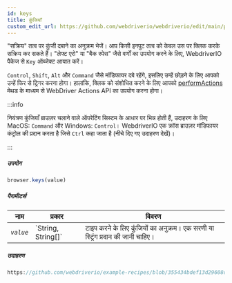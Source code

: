 ```yaml
---
id: keys
title: कुंजियाँ
custom_edit_url: https://github.com/webdriverio/webdriverio/edit/main/packages/webdriverio/src/commands/browser/keys.ts
---
```


"सक्रिय" तत्व पर कुंजी दबाने का अनुक्रम भेजें। आप किसी इनपुट तत्व को केवल उस पर क्लिक करके सक्रिय कर सकते हैं। "लेफ्ट एरो" या "बैक स्पेस" जैसे वर्णों का उपयोग करने के लिए, WebdriverIO पैकेज से `Key` ऑब्जेक्ट आयात करें।

`Control`, `Shift`, `Alt` और `Command` जैसे मॉडिफायर दबे रहेंगे, इसलिए उन्हें छोड़ने के लिए आपको उन्हें फिर से ट्रिगर करना होगा। हालांकि, क्लिक को संशोधित करने के लिए आपको [performActions](https://webdriver.io/docs/api/webdriver#performactions) मेथड के माध्यम से WebDriver Actions API का उपयोग करना होगा।

:::info

नियंत्रण कुंजियाँ ब्राउज़र चलाने वाले ऑपरेटिंग सिस्टम के आधार पर भिन्न होती हैं, उदाहरण के लिए MacOS: `Command` और Windows: `Control`।
WebdriverIO एक क्रॉस ब्राउज़र मॉडिफायर कंट्रोल की प्रदान करता है जिसे `Ctrl` कहा जाता है (नीचे दिए गए उदाहरण देखें)।

:::

##### उपयोग

```js
browser.keys(value)
```

##### पैरामीटर्स

<table>
  <thead>
    <tr>
      <th>नाम</th><th>प्रकार</th><th>विवरण</th>
    </tr>
  </thead>
  <tbody>
    <tr>
      <td><code><var>value</var></code></td>
      <td>`String, String[]`</td>
      <td>टाइप करने के लिए कुंजियों का अनुक्रम। एक सरणी या स्ट्रिंग प्रदान की जानी चाहिए।</td>
    </tr>
  </tbody>
</table>

##### उदाहरण

```js reference title="keys.js" useHTTPS
https://github.com/webdriverio/example-recipes/blob/355434bdef13d29608d6d5fbfbeaa034c8a2aa74/keys/keys.js#L1-L17
```